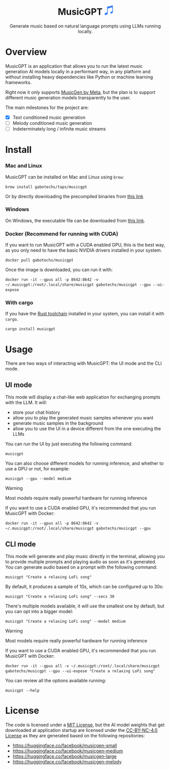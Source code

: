<h1 align="center">
    <span> MusicGPT</span>
    <img height="30" src="assets/music-icon.svg" alt="Signway logo"/>
</h1>

<p align="center">
    Generate music based on natural language prompts using LLMs running locally.
</p>

# Overview

MusicGPT is an application that allows you to run the latest music generation
AI models locally in a performant way, in any platform and without installing heavy dependencies
like Python or machine learning frameworks.

Right now it only supports [MusicGen by Meta](https://audiocraft.metademolab.com/musicgen.html),
but the plan is to support different music generation models transparently to the user.

The main milestones for the project are:
- [x] Text conditioned music generation
- [ ] Melody conditioned music generation
- [ ] Indeterminately long / infinite music streams

# Install

### Mac and Linux

MusicGPT can be installed on Mac and Linux using `brew`:

```shell
brew install gabotechs/taps/musicgpt
```

Or by directly downloading the precompiled binaries
from [this link](https://github.com/gabotechs/MusicGPT/releases/latest)

### Windows

On Windows, the executable file can be downloaded
from [this link](https://github.com/gabotechs/MusicGPT/releases/latest/download/x86_64-pc-windows-msvc.tar.gz).

### Docker (Recommend for running with CUDA)

If you want to run MusicGPT with a CUDA enabled GPU, this is the best way, as you only need to have the basic
NVIDIA drivers installed in your system.

```shell
docker pull gabotechs/musicgpt
```

Once the image is downloaded, you can run it with:

```shell
docker run -it --gpus all -p 8642:8642 -v ~/.musicgpt:/root/.local/share/musicgpt gabotechs/musicgpt --gpu --ui-expose
```

### With cargo

If you have the [Rust toolchain](https://www.rust-lang.org/tools/install) installed in your system, you can install it
with `cargo`.

```shell
cargo install musicgpt
```

# Usage

There are two ways of interacting with MusicGPT: the UI mode and the CLI mode.

## UI mode

This mode will display a chat-like web application for exchanging prompts with the LLM. It will:
- store your chat history 
- allow you to play the generated music samples whenever you want
- generate music samples in the background
- allow you to use the UI in a device different from the one executing the LLMs

You can run the UI by just executing the following command:

```shell
musicgpt
```

You can also choose different models for running inference, and whether to use a GPU or not, for example:

```shell
musicgpt --gpu --model medium
```

> [!WARNING]  
> Most models require really powerful hardware for running inference

If you want to use a CUDA enabled GPU, it's recommended that you run MusicGPT with Docker:

```shell
docker run -it --gpus all -p 8642:8642 -v ~/.musicgpt:/root/.local/share/musicgpt gabotechs/musicgpt --gpu
```

## CLI mode

This mode will generate and play music directly in the terminal, allowing you to provide multiple
prompts and playing audio as soon as it's generated. You can generate audio based on a prompt with
the following command:

```shell
musicgpt "Create a relaxing LoFi song"
```

By default, it produces a sample of 10s, which can be configured up to 30s:

```shell
musicgpt "Create a relaxing LoFi song" --secs 30
```

There's multiple models available, it will use the smallest one by default, but
you can opt into a bigger model:

```shell
musicgpt "Create a relaxing LoFi song" --model medium
```

> [!WARNING]  
> Most models require really powerful hardware for running inference

If you want to use a CUDA enabled GPU, it's recommended that you run MusicGPT with Docker:

```shell
docker run -it --gpus all -v ~/.musicgpt:/root/.local/share/musicgpt gabotechs/musicgpt --gpu --ui-expose "Create a relaxing LoFi song"
```

You can review all the options available running:

```shell
musicgpt --help
```

# License

The code is licensed under a [MIT License](./LICENSE), but the AI model weights that get downloaded
at application startup are licensed under the [CC-BY-NC-4.0 License](https://spdx.org/licenses/CC-BY-NC-4.0)
as they are generated based on the following repositories:

- https://huggingface.co/facebook/musicgen-small
- https://huggingface.co/facebook/musicgen-medium
- https://huggingface.co/facebook/musicgen-large
- https://huggingface.co/facebook/musicgen-melody

